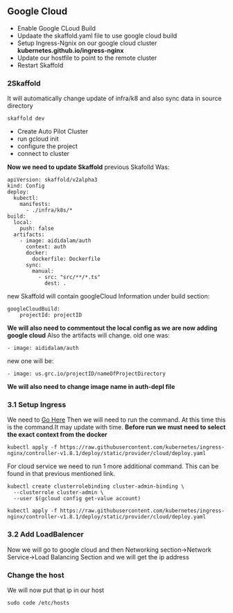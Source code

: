 ## Google Cloud
- Enable Google CLoud Build
- Updaate the skaffold.yaml file to use google cloud build
- Setup Ingress-Ngnix on our google cloud cluster **kubernetes.github.io/ingress-nginx**
- Update our hostfile to point to the remote cluster
- Restart Skaffold

### 2Skaffold
It will automatically change update of infra/k8 and also sync data in source directory

```
skaffold dev
```

- Create Auto Pilot Cluster
- run gcloud init
- configure the project
- connect to cluster

**Now we need to update Skaffold**
previous Skafolld Was:
```
apiVersion: skaffold/v2alpha3
kind: Config
deploy:
  kubectl:
    manifests:
      - ./infra/k8s/*
build:
  local:
    push: false
  artifacts:
    - image: aididalam/auth
      context: auth
      docker:
        dockerfile: Dockerfile
      sync:
        manual:
          - src: "src/**/*.ts"
            dest: .

```

new Skaffold will contain googleCloud Information under build section:
```
googleCloudBuild:
    projectId: projectID
```
**We will also need to commentout the local config as we are now adding google cloud**
Also the artifacts will change.
old one was:
```
- image: aididalam/auth
```
new one will be:
```
- image: us.grc.io/projectID/nameOfProjectDirectory
```
**We will also need to change image name in auth-depl file**

### 3.1 Setup Ingress
We need to [Go Here](https://kubernetes.github.io/ingress-nginx/deploy/)
Then we will need to run the command. At this time this is the command.It may update with time.
**Before run we must need to select the exact context from the docker**
```
kubectl apply -f https://raw.githubusercontent.com/kubernetes/ingress-nginx/controller-v1.8.1/deploy/static/provider/cloud/deploy.yaml
```

For cloud service we need to run 1 more additional command. This can be found in that previous mentioned link.
```
kubectl create clusterrolebinding cluster-admin-binding \
  --clusterrole cluster-admin \
  --user $(gcloud config get-value account)
```

```
kubectl apply -f https://raw.githubusercontent.com/kubernetes/ingress-nginx/controller-v1.8.1/deploy/static/provider/cloud/deploy.yaml
```

### 3.2 Add LoadBalencer
Now we will go to google cloud and then Networking section->Network Service->Load Balancing Section
and we will get the ip address

### Change the host
We will now put that ip in our host
```
sudo code /etc/hosts
```